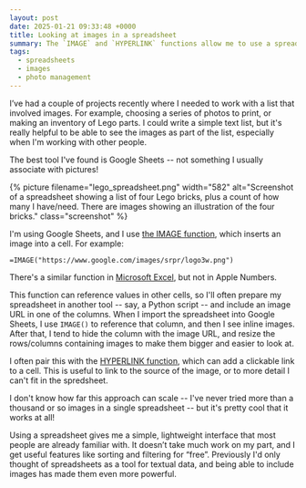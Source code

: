 ```yaml
---
layout: post
date: 2025-01-21 09:33:48 +0000
title: Looking at images in a spreadsheet
summary: The `IMAGE` and `HYPERLINK` functions allow me to use a spreadsheet as a lightweight, collaborative space for dealing with images.
tags:
  - spreadsheets
  - images
  - photo management
---
```

I’ve had a couple of projects recently where I needed to work with a list that involved images.
For example, choosing a series of photos to print, or making an inventory of Lego parts.
I could write a simple text list, but it's really helpful to be able to see the images as part of the list, especially when I'm working with other people.

The best tool I've found is Google Sheets -- not something I usually associate with pictures!

{%
  picture
  filename="lego_spreadsheet.png"
  width="582"
  alt="Screenshot of a spreadsheet showing a list of four Lego bricks, plus a count of how many I have/need. There are images showing an illustration of the four bricks."
  class="screenshot"
%}

I'm using Google Sheets, and I use [the IMAGE function][image_sheets], which inserts an image into a cell.
For example:

```
=IMAGE("https://www.google.com/images/srpr/logo3w.png")
```

There's a similar function in [Microsoft Excel][image_excel], but not in Apple Numbers.

This function can reference values in other cells, so I'll often prepare my spreadsheet in another tool -- say, a Python script -- and include an image URL in one of the columns.
When I import the spreadsheet into Google Sheets, I use `IMAGE()` to reference that column, and then I see inline images.
After that, I tend to hide the column with the image URL, and resize the rows/columns containing images to make them bigger and easier to look at.

I often pair this with the [HYPERLINK function][hyperlink], which can add a clickable link to a cell.
This is useful to link to the source of the image, or to more detail I can't fit in the spredsheet.

I don't know how far this approach can scale -- I've never tried more than a thousand or so images in a single spreadsheet -- but it's pretty cool that it works at all!

Using a spreadsheet gives me a simple, lightweight interface that most people are already familiar with.
It doesn’t take much work on my part, and I get useful features like sorting and filtering for “free”.
Previously I'd only thought of spreadsheets as a tool for textual data, and being able to include images has made them even more powerful.

[image_sheets]: https://support.google.com/docs/answer/3093333?hl=en-GB
[image_excel]: https://support.microsoft.com/en-gb/office/image-function-7e112975-5e52-4f2a-b9da-1d913d51f5d5
[hyperlink]: https://support.google.com/docs/answer/3093313?hl=en-GB
